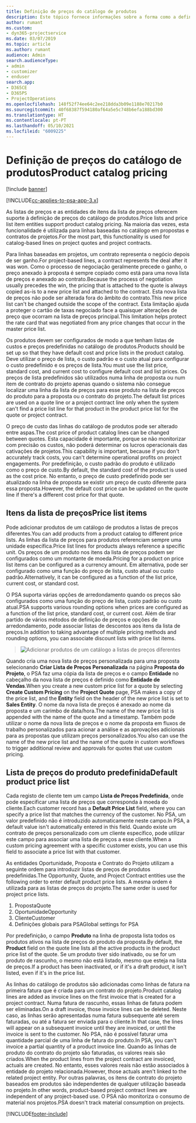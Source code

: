 ```yaml
---
title: Definição de preços do catálogo de produtos
description: Este tópico fornece informações sobre a forma como a definição de preços do catálogo de preços funciona no Dynamics 365 Project Service Automation (PSA).
author: rumant
ms.custom:
- dyn365-projectservice
ms.date: 03/07/2019
ms.topic: article
ms.author: rumant
audience: Admin
search.audienceType:
- admin
- customizer
- enduser
search.app:
- D365CE
- D365PS
- ProjectOperations
ms.openlocfilehash: 148f52f74ee64c2ee218dda3b09e1188e70217b0
ms.sourcegitcommit: 40f68387f594180af64a5e5c748b6efa188bd300
ms.translationtype: HT
ms.contentlocale: pt-PT
ms.lasthandoff: 05/10/2021
ms.locfileid: "6009225"
---
```

# <a name="product-catalog-pricing"></a><span data-ttu-id="30a36-103">Definição de preços do catálogo de produtos</span><span class="sxs-lookup"><span data-stu-id="30a36-103">Product catalog pricing</span></span> 

[!include [banner](../includes/psa-now-project-operations.md)]

[!INCLUDE[cc-applies-to-psa-app-3.x](../includes/cc-applies-to-psa-app-3x.md)]


<span data-ttu-id="30a36-104">As listas de preços e as entidades de itens da lista de preços oferecem suporte à definição de preços do catálogo de produtos.</span><span class="sxs-lookup"><span data-stu-id="30a36-104">Price lists and price list item entities support product catalog pricing.</span></span> <span data-ttu-id="30a36-105">Na maioria das vezes, esta funcionalidade é utilizada para linhas baseadas no catálogo em propostas e contratos de projetos.</span><span class="sxs-lookup"><span data-stu-id="30a36-105">For the most part, this functionality is used for catalog-based lines on project quotes and project contracts.</span></span>

<span data-ttu-id="30a36-106">Para linhas baseadas em projetos, um contrato representa o negócio depois de ser ganho.</span><span class="sxs-lookup"><span data-stu-id="30a36-106">For project-based lines, a contract represents the deal after it was won.</span></span> <span data-ttu-id="30a36-107">Como o processo de negociação geralmente precede o ganho, o preço anexado à proposta é sempre copiado como está para uma nova lista de preços e anexado ao contrato.</span><span class="sxs-lookup"><span data-stu-id="30a36-107">Because the process of negotiation usually precedes the win, the pricing that is attached to the quote is always copied as-is to a new price list and attached to the contract.</span></span> <span data-ttu-id="30a36-108">Esta nova lista de preços não pode ser alterada fora do âmbito do contrato.</span><span class="sxs-lookup"><span data-stu-id="30a36-108">This new price list can't be changed outside the scope of the contract.</span></span> <span data-ttu-id="30a36-109">Esta limitação ajuda a proteger o cartão de taxas negociado face a quaisquer alterações de preço que ocorram na lista de preços principal.</span><span class="sxs-lookup"><span data-stu-id="30a36-109">This limitation helps protect the rate card that was negotiated from any price changes that occur in the master price list.</span></span>

<span data-ttu-id="30a36-110">Os produtos devem ser configurados de modo a que tenham listas de custos e preços predefinidas no catálogo de produtos.</span><span class="sxs-lookup"><span data-stu-id="30a36-110">Products should be set up so that they have default cost and price lists in the product catalog.</span></span> <span data-ttu-id="30a36-111">Deve utilizar o preço de lista, o custo padrão e o custo atual para configurar o custo predefinido e os preços de lista.</span><span class="sxs-lookup"><span data-stu-id="30a36-111">You must use the list price, standard cost, and current cost to configure default cost and list prices.</span></span> <span data-ttu-id="30a36-112">Os preços de lista predefinidos são utilizados numa linha de proposta ou num item de contrato do projeto apenas quando o sistema não consegue localizar uma linha da lista de preços para esse produto na lista de preços do produto para a proposta ou o contrato do projeto.</span><span class="sxs-lookup"><span data-stu-id="30a36-112">The default list prices are used on a quote line or a project contract line only when the system can't find a price list line for that product in the product price list for the quote or project contract.</span></span>

<span data-ttu-id="30a36-113">O preço de custo das linhas do catálogo de produtos pode ser alterado entre aspas.</span><span class="sxs-lookup"><span data-stu-id="30a36-113">The cost price of product catalog lines can be changed between quotes.</span></span> <span data-ttu-id="30a36-114">Esta capacidade é importante, porque se não monitorizar com precisão os custos, não poderá determinar os lucros operacionais das cativações de projetos.</span><span class="sxs-lookup"><span data-stu-id="30a36-114">This capability is important, because if you don't accurately track costs, you can't determine operational profits on project engagements.</span></span> <span data-ttu-id="30a36-115">Por predefinição, o custo padrão do produto é utilizado como o preço de custo.</span><span class="sxs-lookup"><span data-stu-id="30a36-115">By default, the standard cost of the product is used as the cost price.</span></span> <span data-ttu-id="30a36-116">No entanto, o preço de custo predefinido pode ser atualizado na linha de proposta se existir um preço de custo diferente para essa proposta.</span><span class="sxs-lookup"><span data-stu-id="30a36-116">However, the default cost price can be updated on the quote line if there's a different cost price for that quote.</span></span>

## <a name="price-list-items"></a><span data-ttu-id="30a36-117">Itens da lista de preços</span><span class="sxs-lookup"><span data-stu-id="30a36-117">Price list items</span></span>

<span data-ttu-id="30a36-118">Pode adicionar produtos de um catálogo de produtos a listas de preços diferentes.</span><span class="sxs-lookup"><span data-stu-id="30a36-118">You can add products from a product catalog to different price lists.</span></span> <span data-ttu-id="30a36-119">As linhas da lista de preços para produtos referenciam sempre uma unidade específica.</span><span class="sxs-lookup"><span data-stu-id="30a36-119">Price list lines for products always reference a specific unit.</span></span> <span data-ttu-id="30a36-120">Os preços de um produto nos itens da lista de preços podem ser configurados como um montante de moeda.</span><span class="sxs-lookup"><span data-stu-id="30a36-120">Pricing for a product on price list items can be configured as a currency amount.</span></span> <span data-ttu-id="30a36-121">Em alternativa, pode ser configurado como uma função do preço de lista, custo atual ou custo padrão.</span><span class="sxs-lookup"><span data-stu-id="30a36-121">Alternatively, it can be configured as a function of the list price, current cost, or standard cost.</span></span>

<span data-ttu-id="30a36-122">O PSA suporta várias opções de arredondamento quando os preços são configurados como uma função do preço de lista, custo padrão ou custo atual.</span><span class="sxs-lookup"><span data-stu-id="30a36-122">PSA supports various rounding options when prices are configured as a function of the list price, standard cost, or current cost.</span></span> <span data-ttu-id="30a36-123">Além de tirar partido de vários métodos de definição de preços e opções de arredondamento, pode associar listas de descontos aos itens da lista de preços.</span><span class="sxs-lookup"><span data-stu-id="30a36-123">In addition to taking advantage of multiple pricing methods and rounding options, you can associate discount lists with price list items.</span></span> 

> ![Adicionar produtos de um catálogo a listas de preços diferentes](media/basic-guide-16.png)

<span data-ttu-id="30a36-125">Quando cria uma nova lista de preços personalizada para uma proposta selecionando **Criar Lista de Preços Personalizada** na página **Proposta do Projeto**, o PSA faz uma cópia da lista de preços e o campo **Entidade** no cabeçalho da nova lista de preços é definido como **Entidade de Vendas**.</span><span class="sxs-lookup"><span data-stu-id="30a36-125">When you create a new custom price list for a quote by selecting **Create Custom Pricing** on the **Project Quote** page, PSA makes a copy of the price list, and the **Entity** field on the header of the new price list is set to **Sales Entity**.</span></span> <span data-ttu-id="30a36-126">O nome da nova lista de preços é anexado ao nome da proposta e um carimbo de data/hora.</span><span class="sxs-lookup"><span data-stu-id="30a36-126">The name of the new price list is appended with the name of the quote and a timestamp.</span></span> <span data-ttu-id="30a36-127">Também pode utilizar o nome da nova lista de preços e o nome da proposta em fluxos de trabalho personalizados para acionar a análise e as aprovações adicionais para as propostas que utilizam preços personalizados.</span><span class="sxs-lookup"><span data-stu-id="30a36-127">You also can use the name of the new price list and the name of the quote in custom workflows to trigger additional review and approvals for quotes that use custom pricing.</span></span>

 
## <a name="default-product-price-list"></a><span data-ttu-id="30a36-128">Lista de preços do produto predefinida</span><span class="sxs-lookup"><span data-stu-id="30a36-128">Default product price list</span></span>
<span data-ttu-id="30a36-129">Cada registo de cliente tem um campo **Lista de Preços Predefinida**, onde pode especificar uma lista de preços que corresponda à moeda do cliente.</span><span class="sxs-lookup"><span data-stu-id="30a36-129">Each customer record has a **Default Price List** field, where you can specify a price list that matches the currency of the customer.</span></span> <span data-ttu-id="30a36-130">No PSA, um valor predefinido não é introduzido automaticamente neste campo.</span><span class="sxs-lookup"><span data-stu-id="30a36-130">In PSA, a default value isn't automatically entered in this field.</span></span> <span data-ttu-id="30a36-131">Quando existe um contrato de preços personalizado com um cliente específico, pode utilizar este campo para associar uma lista de preços a esse cliente.</span><span class="sxs-lookup"><span data-stu-id="30a36-131">When a custom pricing agreement with a specific customer exists, you can use this field to associate a price list with that customer.</span></span>

<span data-ttu-id="30a36-132">As entidades Oportunidade, Proposta e Contrato do Projeto utilizam a seguinte ordem para introduzir listas de preços de produtos predefinidas.</span><span class="sxs-lookup"><span data-stu-id="30a36-132">The Opportunity, Quote, and Project Contract entities use the following order to enter default product price lists.</span></span> <span data-ttu-id="30a36-133">A mesma ordem é utilizada para as listas de preços do projeto.</span><span class="sxs-lookup"><span data-stu-id="30a36-133">The same order is used for project price lists.</span></span>

1.  <span data-ttu-id="30a36-134">Proposta</span><span class="sxs-lookup"><span data-stu-id="30a36-134">Quote</span></span>
2.  <span data-ttu-id="30a36-135">Oportunidade</span><span class="sxs-lookup"><span data-stu-id="30a36-135">Opportunity</span></span>
3.  <span data-ttu-id="30a36-136">Cliente</span><span class="sxs-lookup"><span data-stu-id="30a36-136">Customer</span></span>
4.  <span data-ttu-id="30a36-137">Definições globais para PSA</span><span class="sxs-lookup"><span data-stu-id="30a36-137">Global settings for PSA</span></span>

<span data-ttu-id="30a36-138">Por predefinição, o campo **Produto** na linha de proposta lista todos os produtos ativos na lista de preços do produto da proposta.</span><span class="sxs-lookup"><span data-stu-id="30a36-138">By default, the **Product** field on the quote line lists all the active products in the product price list of the quote.</span></span> <span data-ttu-id="30a36-139">Se um produto tiver sido inativado, ou se for um produto de rascunho, o mesmo não está listado, mesmo que esteja na lista de preços.</span><span class="sxs-lookup"><span data-stu-id="30a36-139">If a product has been inactivated, or if it's a draft product, it isn't listed, even if it's in the price list.</span></span> 

<span data-ttu-id="30a36-140">As linhas do catálogo de produtos são adicionadas como linhas de fatura na primeira fatura que é criada para um contrato do projeto.</span><span class="sxs-lookup"><span data-stu-id="30a36-140">Product catalog lines are added as invoice lines on the first invoice that is created for a project contract.</span></span> <span data-ttu-id="30a36-141">Numa fatura de rascunho, essas linhas de fatura podem ser eliminadas.</span><span class="sxs-lookup"><span data-stu-id="30a36-141">On a draft invoice, those invoice lines can be deleted.</span></span> <span data-ttu-id="30a36-142">Neste caso, as linhas serão apresentadas numa fatura subsequente até serem faturadas, ou até a fatura ser enviada para o cliente.</span><span class="sxs-lookup"><span data-stu-id="30a36-142">In that case, the lines will appear on a subsequent invoice until they are invoiced, or until the invoice is sent to the customer.</span></span> <span data-ttu-id="30a36-143">No PSA, não é possível faturar uma quantidade parcial de uma linha de fatura do produto.</span><span class="sxs-lookup"><span data-stu-id="30a36-143">In PSA, you can't invoice a partial quantity of a product invoice line.</span></span> <span data-ttu-id="30a36-144">Quando as linhas de produto do contrato do projeto são faturadas, os valores reais são criados.</span><span class="sxs-lookup"><span data-stu-id="30a36-144">When the product lines from the project contract are invoiced, actuals are created.</span></span> <span data-ttu-id="30a36-145">No entanto, esses valores reais não estão associados à entidade do projeto relacionada.</span><span class="sxs-lookup"><span data-stu-id="30a36-145">However, those actuals aren't linked to the related project entity.</span></span> <span data-ttu-id="30a36-146">Por outras palavras, os itens de contrato do projeto baseados em produtos são independentes de qualquer utilização baseada no projeto.</span><span class="sxs-lookup"><span data-stu-id="30a36-146">In other words, product-based project contract lines are independent of any project-based use.</span></span> <span data-ttu-id="30a36-147">O PSA não monitoriza o consumo de material nos projetos.</span><span class="sxs-lookup"><span data-stu-id="30a36-147">PSA doesn't track material consumption on projects.</span></span>


[!INCLUDE[footer-include](../includes/footer-banner.md)]